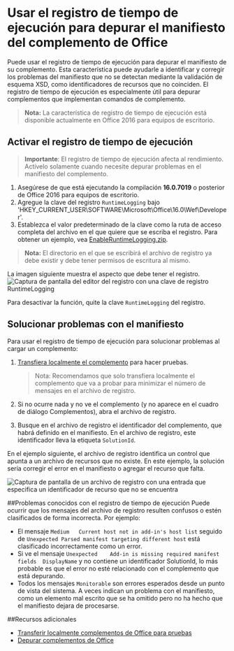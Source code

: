 # <a name="use-runtime-logging-to-debug-the-manifest-for-your-office-add-in"></a>Usar el registro de tiempo de ejecución para depurar el manifiesto del complemento de Office

Puede usar el registro de tiempo de ejecución para depurar el manifiesto de su complemento. Esta característica puede ayudarle a identificar y corregir los problemas del manifiesto que no se detectan mediante la validación de esquema XSD, como identificadores de recursos que no coinciden. El registro de tiempo de ejecución es especialmente útil para depurar complementos que implementan comandos de complemento.  

>**Nota:** La característica de registro de tiempo de ejecución está disponible actualmente en Office 2016 para equipos de escritorio.

## <a name="turn-on-runtime-logging"></a>Activar el registro de tiempo de ejecución

>**Importante**: El registro de tiempo de ejecución afecta al rendimiento. Actívelo solamente cuando necesite depurar problemas en el manifiesto del complemento.

1. Asegúrese de que está ejecutando la compilación **16.0.7019** o posterior de Office 2016 para equipos de escritorio. 
2. Agregue la clave del registro `RuntimeLogging` bajo 'HKEY_CURRENT_USER\SOFTWARE\Microsoft\Office\16.0\Wef\Developer\'. 
3. Establezca el valor predeterminado de la clave como la ruta de acceso completa del archivo en el que quiere que se escriba el registro. Para obtener un ejemplo, vea [EnableRuntimeLogging.zip](RuntimeLogging/EnableRuntimeLogging.zip). 

 > **Nota:** El directorio en el que se escribirá el archivo de registro ya debe existir y debe tener permisos de escritura al mismo. 
 
La imagen siguiente muestra el aspecto que debe tener el registro. ![Captura de pantalla del editor del registro con una clave de registro RuntimeLogging](http://i.imgur.com/Sa9TyI6.png)

Para desactivar la función, quite la clave `RuntimeLogging` del registro. 

## <a name="troubleshoot-issues-with-your-manifest"></a>Solucionar problemas con el manifiesto

Para usar el registro de tiempo de ejecución para solucionar problemas al cargar un complemento:
 
1. [Transfiera localmente el complemento](../testing/sideload-office-add-ins-for-testing.md) para hacer pruebas. 

    >Nota: Recomendamos que solo transfiera localmente el complemento que va a probar para minimizar el número de mensajes en el archivo de registro.
2. Si no ocurre nada y no ve el complemento (y no aparece en el cuadro de diálogo Complementos), abra el archivo de registro.
3. Busque en el archivo de registro el identificador del complemento, que habrá definido en el manifiesto. En el archivo de registro, este identificador lleva la etiqueta `SolutionId`. 

En el ejemplo siguiente, el archivo de registro identifica un control que apunta a un archivo de recursos que no existe. En este ejemplo, la solución sería corregir el error en el manifiesto o agregar el recurso que falta.

![Captura de pantalla de un archivo de registro con una entrada que especifica un identificador de recurso que no se encuentra](http://i.imgur.com/f8bouLA.png) 

##<a name="known-issues-with-runtime-logging"></a>Problemas conocidos con el registro de tiempo de ejecución
Puede ocurrir que los mensajes del archivo de registro resulten confusos o estén clasificados de forma incorrecta. Por ejemplo:

- El mensaje `Medium   Current host not in add-in's host list` seguido de `Unexpected Parsed manifest targeting different host` está clasificado incorrectamente como un error.
- Si ve el mensaje `Unexpected    Add-in is missing required manifest fields  DisplayName` y no contiene un identificador SolutionId, lo más probable es que el error no esté relacionado con el complemento que está depurando. 
- Todos los mensajes `Monitorable` son errores esperados desde un punto de vista del sistema. A veces indican un problema con el manifiesto, como un elemento mal escrito que se ha omitido pero no ha hecho que el manifiesto dejara de procesarse. 

##<a name="additional-resources"></a>Recursos adicionales

- [Transferir localmente complementos de Office para pruebas](../testing/sideload-office-add-ins-for-testing.md)
- [Depurar complementos de Office](../testing/debug-add-ins-using-f12-developer-tools-on-windows-10.md)
